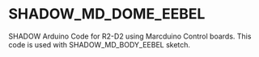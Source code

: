 # SHADOW_MD_DOME_EEBEL
SHADOW Arduino Code for R2-D2 using Marcduino Control boards.  This code is used with SHADOW_MD_BODY_EEBEL sketch.
